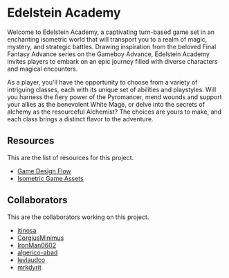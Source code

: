 # Edelstein Academy
Welcome to Edelstein Academy, a captivating turn-based game set in an enchanting isometric world that will transport you to a realm of magic, mystery, and strategic battles. Drawing inspiration from the beloved Final Fantasy Advance series on the Gameboy Advance, Edelstein Academy invites players to embark on an epic journey filled with diverse characters and magical encounters.

As a player, you'll have the opportunity to choose from a variety of intriguing classes, each with its unique set of abilities and playstyles. Will you harness the fiery power of the Pyromancer, mend wounds and support your allies as the benevolent White Mage, or delve into the secrets of alchemy as the resourceful Alchemist? The choices are yours to make, and each class brings a distinct flavor to the adventure.

## Resources
This are the list of resources for this project.

- [Game Design Flow](https://www.figma.com/file/p5x3XOR8xjVrz2uoesmYlh/Main-Board?type=whiteboard&node-id=0-1)
- [Isometric Game Assets](https://kenney.nl/assets?search=isometric&sort=update&fbclid=IwAR00LAa4VU_jQqfpNy-I4-bui2WLYzj4eYCWSL_Wdla6RgBLJfDZY4px0Uo)

## Collaborators
This are the collaborators working on this project.

- [jtinosa](https://github.com/jtinosa)
- [CorgiusMinimus](https://github.com/CorgiusMinimus)
- [IronMan0602](https://github.com/IronMan0602)
- [algerico-abad](https://github.com/algerico-abad)
- [levlaudco](https://github.com/levlaudco)
- [mrkdyrit](https://github.com/mrkdyrit)